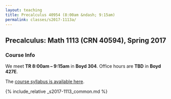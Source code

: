 ```yaml
---
layout: teaching
title: Precalculus 40954 (8:00am &ndash; 9:15am)
permalink: classes/s2017-1113a/
---
```


## Precalculus: Math 1113 (CRN 40594), Spring 2017

### Course Info

We meet **TR 8:00am &ndash; 9:15am** in **Boyd 304**. Office hours are **TBD**
in **Boyd 427E**.

The [course syllabus is available here](/static/chapman_1113_s17a_syllabus.pdf).

{% include_relative _s2017-1113_common.md %}
